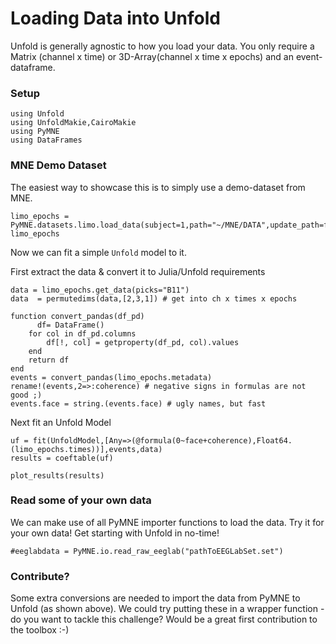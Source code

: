 # Loading Data into Unfold

Unfold is generally agnostic to how you load your data. You only require a Matrix (channel x time) or 3D-Array(channel x time x epochs) and an event-dataframe.

### Setup

```@Example main
using Unfold
using UnfoldMakie,CairoMakie
using PyMNE
using DataFrames
```

### MNE Demo Dataset
The easiest way to showcase this is to simply use a demo-dataset from MNE.

```@Example main
limo_epochs = PyMNE.datasets.limo.load_data(subject=1,path="~/MNE/DATA",update_path=false)
limo_epochs
```
Now we can fit a simple `Unfold` model to it. 

First extract the data & convert it to Julia/Unfold requirements
```@Example main
data = limo_epochs.get_data(picks="B11")
data  = permutedims(data,[2,3,1]) # get into ch x times x epochs

function convert_pandas(df_pd)
      df= DataFrame()
    for col in df_pd.columns
        df[!, col] = getproperty(df_pd, col).values
    end
    return df
end
events = convert_pandas(limo_epochs.metadata)
rename!(events,2=>:coherence) # negative signs in formulas are not good ;)
events.face = string.(events.face) # ugly names, but fast

```

Next fit an Unfold Model
```@Example main
uf = fit(UnfoldModel,[Any=>(@formula(0~face+coherence),Float64.(limo_epochs.times))],events,data)
results = coeftable(uf)
```

```@Example main
plot_results(results)
```


### Read some of your own data
We can make use of all PyMNE importer functions to load the data. Try it for your own data! Get starting with Unfold in no-time!
```@Example main
#eeglabdata = PyMNE.io.read_raw_eeglab("pathToEEGLabSet.set")
```

### Contribute?
Some extra conversions are needed to import the data from PyMNE to Unfold (as shown above). We could try putting these in a wrapper function - do you want to tackle this challenge? Would be a great first contribution to the toolbox :-)